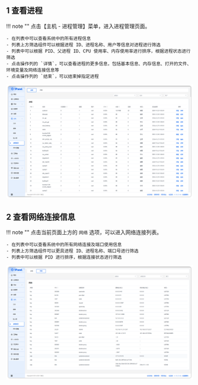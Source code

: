 ## 1 查看进程

!!! note ""
    点击【主机 - 进程管理】菜单，进入进程管理页面。

    - 在列表中可以查看系统中的所有进程信息
    - 列表上方筛选组件可以根据进程 ID、进程名称、用户等信息对进程进行筛选
    - 列表中可以根据 PID、父进程 ID、CPU 使用率、内存使用率进行排序，根据进程状态进行筛选
    - 点击操作列的 `详情`，可以查看进程的更多信息，包括基本信息、内存信息、打开的文件、环境变量及网络连接信息等
    - 点击操作列的 `结束`，可以结束掉指定进程

![img.png](../../img/hosts/processes.png)

## 2 查看网络连接信息

!!! note ""
    点击当前页面上方的 `网络` 选项，可以进入网络连接列表。

    - 在列表中可以查看系统中的所有网络连接及端口使用信息
    - 列表上方筛选组件可以更具进程 ID、进程名称、端口号进行筛选
    - 列表中可以根据 PID 进行排序，根据连接状态进行筛选

![img.png](../../img/hosts/netstat.png)
